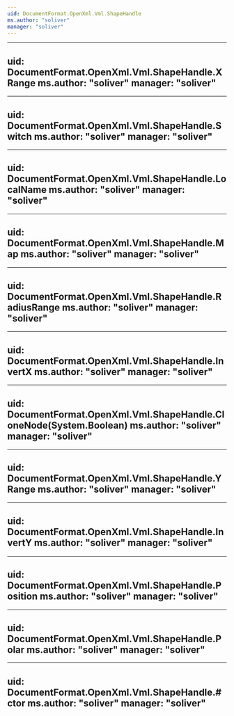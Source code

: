 ```yaml
---
uid: DocumentFormat.OpenXml.Vml.ShapeHandle
ms.author: "soliver"
manager: "soliver"
---
```


---
uid: DocumentFormat.OpenXml.Vml.ShapeHandle.XRange
ms.author: "soliver"
manager: "soliver"
---

---
uid: DocumentFormat.OpenXml.Vml.ShapeHandle.Switch
ms.author: "soliver"
manager: "soliver"
---

---
uid: DocumentFormat.OpenXml.Vml.ShapeHandle.LocalName
ms.author: "soliver"
manager: "soliver"
---

---
uid: DocumentFormat.OpenXml.Vml.ShapeHandle.Map
ms.author: "soliver"
manager: "soliver"
---

---
uid: DocumentFormat.OpenXml.Vml.ShapeHandle.RadiusRange
ms.author: "soliver"
manager: "soliver"
---

---
uid: DocumentFormat.OpenXml.Vml.ShapeHandle.InvertX
ms.author: "soliver"
manager: "soliver"
---

---
uid: DocumentFormat.OpenXml.Vml.ShapeHandle.CloneNode(System.Boolean)
ms.author: "soliver"
manager: "soliver"
---

---
uid: DocumentFormat.OpenXml.Vml.ShapeHandle.YRange
ms.author: "soliver"
manager: "soliver"
---

---
uid: DocumentFormat.OpenXml.Vml.ShapeHandle.InvertY
ms.author: "soliver"
manager: "soliver"
---

---
uid: DocumentFormat.OpenXml.Vml.ShapeHandle.Position
ms.author: "soliver"
manager: "soliver"
---

---
uid: DocumentFormat.OpenXml.Vml.ShapeHandle.Polar
ms.author: "soliver"
manager: "soliver"
---

---
uid: DocumentFormat.OpenXml.Vml.ShapeHandle.#ctor
ms.author: "soliver"
manager: "soliver"
---
